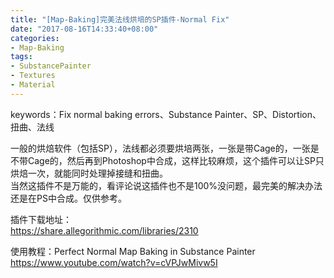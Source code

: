 ```yaml
---
title: "[Map-Baking]完美法线烘培的SP插件-Normal Fix"
date: "2017-08-16T14:33:40+08:00"
categories:
- Map-Baking
tags:
- SubstancePainter
- Textures
- Material
---
```


keywords：Fix normal baking errors、Substance Painter、SP、Distortion、扭曲、法线

一般的烘焙软件（包括SP），法线都必须要烘培两张，一张是带Cage的，一张是不带Cage的，然后再到Photoshop中合成，这样比较麻烦，这个插件可以让SP只烘焙一次，就能同时处理掉接缝和扭曲。  
当然这插件不是万能的，看评论说这插件也不是100%没问题，最完美的解决办法还是在PS中合成。仅供参考。

插件下载地址：  
https://share.allegorithmic.com/libraries/2310

使用教程：Perfect Normal Map Baking in Substance Painter   
https://www.youtube.com/watch?v=cVPJwMivw5I
